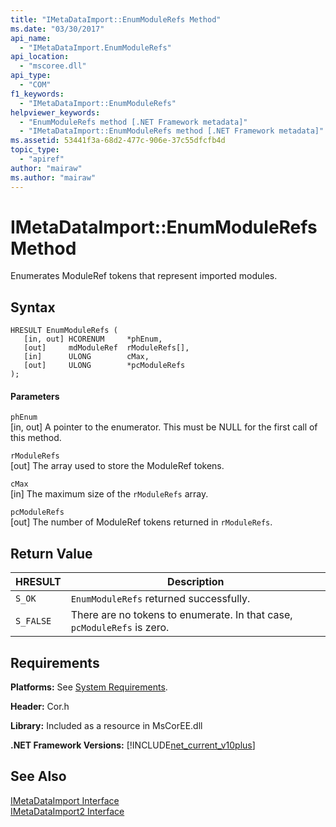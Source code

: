 ```yaml
---
title: "IMetaDataImport::EnumModuleRefs Method"
ms.date: "03/30/2017"
api_name: 
  - "IMetaDataImport.EnumModuleRefs"
api_location: 
  - "mscoree.dll"
api_type: 
  - "COM"
f1_keywords: 
  - "IMetaDataImport::EnumModuleRefs"
helpviewer_keywords: 
  - "EnumModuleRefs method [.NET Framework metadata]"
  - "IMetaDataImport::EnumModuleRefs method [.NET Framework metadata]"
ms.assetid: 53441f3a-68d2-477c-906e-37c55dfcfb4d
topic_type: 
  - "apiref"
author: "mairaw"
ms.author: "mairaw"
---
```

# IMetaDataImport::EnumModuleRefs Method
Enumerates ModuleRef tokens that represent imported modules.  

## Syntax  

```  
HRESULT EnumModuleRefs (  
   [in, out] HCORENUM     *phEnum,  
   [out]     mdModuleRef  rModuleRefs[],  
   [in]      ULONG        cMax,  
   [out]     ULONG        *pcModuleRefs  
);  
```  

#### Parameters  
 `phEnum`  
 [in, out] A pointer to the enumerator. This must be NULL for the first call of this method.  

 `rModuleRefs`  
 [out] The array used to store the ModuleRef tokens.  

 `cMax`  
 [in] The maximum size of the `rModuleRefs` array.  

 `pcModuleRefs`  
 [out] The number of ModuleRef tokens returned in `rModuleRefs`.  

## Return Value  


|HRESULT|Description|  
|-------------|-----------------|  
|`S_OK`|`EnumModuleRefs` returned successfully.|  
|`S_FALSE`|There are no tokens to enumerate. In that case, `pcModuleRefs` is zero.|  

## Requirements  
 **Platforms:** See [System Requirements](../../../../docs/framework/get-started/system-requirements.md).  

 **Header:** Cor.h  

 **Library:** Included as a resource in MsCorEE.dll  

 **.NET Framework Versions:** [!INCLUDE[net_current_v10plus](../../../../includes/net-current-v10plus-md.md)]  

## See Also  
 [IMetaDataImport Interface](../../../../docs/framework/unmanaged-api/metadata/imetadataimport-interface.md)  
 [IMetaDataImport2 Interface](../../../../docs/framework/unmanaged-api/metadata/imetadataimport2-interface.md)
